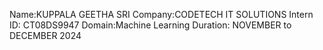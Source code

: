 Name:KUPPALA GEETHA SRI
Company:CODETECH IT SOLUTIONS
Intern ID: CT08DS9947
Domain:Machine Learning
Duration: NOVEMBER to DECEMBER 2024
